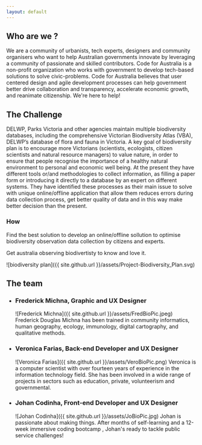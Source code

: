 ```yaml
---
layout: default
---
```

## Who are we ? 
We are a community of urbanists, tech experts, designers and community organisers who want to help Australian governments innovate by leveraging a community of passionate and skilled contributors.
Code for Australia is a non-profit organization who works with government to develop tech-based solutions to solve civic-problems. Code for Australia believes that user centered design and agile development processes can help government better drive collaboration and transparency, accelerate economic growth, and reanimate citizenship. We're here to help!

## The Challenge

DELWP, Parks Victoria and other agencies maintain multiple biodiversity databases, including the comprehensive Victorian Biodiversity Atlas (VBA), DELWP’s database of flora and fauna in Victoria. 
A key goal of biodiversity plan is to encourage more Victorians (scientists, ecologists, citizen scientists and natural resource managers) to value nature, in order to ensure that people recognise the importance of a healthy natural environment to personal and economic well being.
At the present they have different tools or/and methodologies to collect information, as filling a paper form or introducing it directly to a database by an expert on different systems. They have identified these processes as their main issue to solve with unique online/offline application that allow them reduces errors during data collection process, get better quality of data and in this way make better decision than the present.

### How

Find the best solution to develop an online/offline sollution to optimise biodiversity observation data collection by citizens and experts.

Get australia observing biodivertisty to know and love it.

![biodiversity plan]({{ site.github.url }}/assets/Project-Biodiversity_Plan.svg)


## The team

*   ### Frederick Michna, Graphic and UX Designer
    ![Frederick Michna]({{ site.github.url }}/assets/FredBioPic.jpeg)
    Frederick Douglas Michna has been trained in community informatics, human geography, ecology, immunology, digital cartography, and qualitative methods.

<!-- Understanding customer requirements
Fostering shared understanding of customer requirements
Matching client expectations and deliverables with to requirements
Keeping team on track -->


*   ### Veronica Farias, Back-end Developer and UX Designer
    ![Veronica Farias]({{ site.github.url }}/assets/VeroBioPic.png)
    Veronica is a computer scientist with over fourteen years of experience in the information technology field. She has been involved in a wide range of projects in sectors such as education, private, volunteerism and governmental.

<!-- Architecture and system design
Back-end software development
Understanding customer requirements
Fostering shared understanding of customer requirements
Matching client expectations and deliverables with to requirements
Keeping team on track -->


*   ### Johan Codinha, Front-end Developer and UX Designer
    ![Johan Codinha]({{ site.github.url }}/assets/JoBioPic.jpg)
    Johan is passionate about making things. After months of self-learning and a 12-week immersive coding bootcamp , Johan's ready to tackle public service challenges!

<!-- * Front-end sofware development
* Understanding customer requirements
* Fostering shared understanding of customer requirements
* Matching client expectations and deliverables with to requirements
* Keeping team on track -->